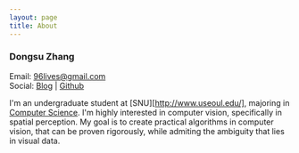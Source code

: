 ```yaml
---
layout: page
title: About
---
```


### Dongsu Zhang

Email: 96lives@gmail.com  
Social: [Blog](/) | [Github](https://github.com/96lives)

I'm an undergraduate student at [SNU][http://www.useoul.edu/], majoring in [Computer Science](https:cse.snu.ac.kr). I'm highly interested in computer vision, specifically in spatial perception. My goal is to create practical algorithms in computer vision, that can be proven rigorously, while admiting the ambiguity that lies in visual data.


